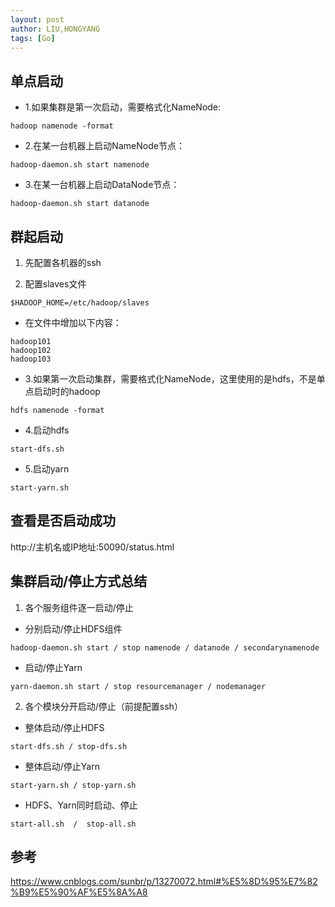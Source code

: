 ```yaml
---
layout: post
author: LIU,HONGYANG
tags: [Go]
---
```


## 单点启动

- 1.如果集群是第一次启动，需要格式化NameNode:
```shell
hadoop namenode -format
```

- 2.在某一台机器上启动NameNode节点：
```shell
hadoop-daemon.sh start namenode
```

- 3.在某一台机器上启动DataNode节点：
```shell
hadoop-daemon.sh start datanode
```

## 群起启动
1. 先配置各机器的ssh

2. 配置slaves文件
```shell
$HADOOP_HOME=/etc/hadoop/slaves
```

- 在文件中增加以下内容：
```shell
hadoop101
hadoop102
hadoop103
```

- 3.如果第一次启动集群，需要格式化NameNode，这里使用的是hdfs，不是单点启动时的hadoop
```shell
hdfs namenode -format
```

- 4.启动hdfs
```shell
start-dfs.sh
```

- 5.启动yarn
```shell
start-yarn.sh
```

## 查看是否启动成功

http://主机名或IP地址:50090/status.html

## 集群启动/停止方式总结

1. 各个服务组件逐一启动/停止
- 分别启动/停止HDFS组件
```shell
hadoop-daemon.sh start / stop namenode / datanode / secondarynamenode
```
- 启动/停止Yarn
```shell
yarn-daemon.sh start / stop resourcemanager / nodemanager
```

2. 各个模块分开启动/停止（前提配置ssh）

- 整体启动/停止HDFS
```shell
start-dfs.sh / stop-dfs.sh
```

- 整体启动/停止Yarn
```shell
start-yarn.sh / stop-yarn.sh
```

- HDFS、Yarn同时启动、停止
```shell
start-all.sh  /  stop-all.sh
```

## 参考

https://www.cnblogs.com/sunbr/p/13270072.html#%E5%8D%95%E7%82%B9%E5%90%AF%E5%8A%A8
